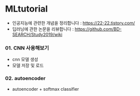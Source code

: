 # MLtutorial

* 인공지능에 관련한 개념을 정리합니다 : https://22-22.tistory.com/
* 딥러닝에 관한 논문을 리뷰합니다 : https://github.com/BD-SEARCH/Study2019/wiki

### 01. CNN 사용해보기
- cnn 모델 생성
- 모델 저장 및 로드

### 02. autoencoder
- autoencoder + softmax classifier


